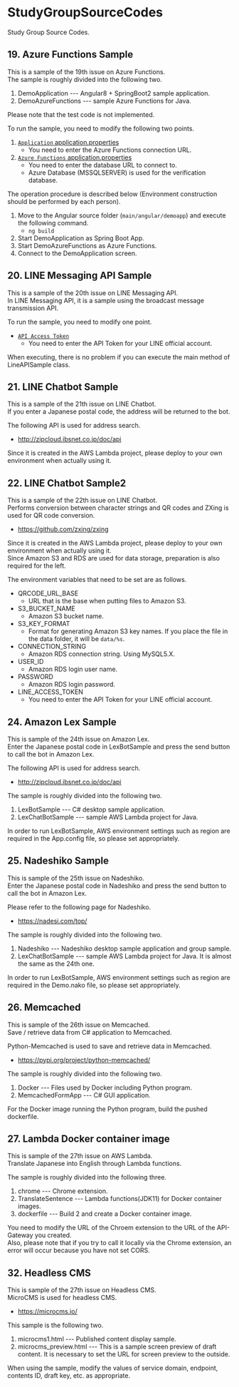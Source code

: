 # StudyGroupSourceCodes
Study Group Source Codes.

## 19. Azure Functions Sample
This is a sample of the 19th issue on Azure Functions.  
The sample is roughly divided into the following two.  
1. DemoApplication --- Angular8 + SpringBoot2 sample application.
2. DemoAzureFunctions --- sample Azure Functions for Java.

Please note that the test code is not implemented.

To run the sample, you need to modify the following two points.  
1. [`Application` application.properties](https://github.com/PUreatioCorp/StudyGroupSourceCodes/blob/master/19_AzureFunctions/DemoApplication/src/main/resources/application.properties)
   - You need to enter the Azure Functions connection URL.
2. [`Azure Functions` application.properties](https://github.com/PUreatioCorp/StudyGroupSourceCodes/blob/master/19_AzureFunctions/DemoAzureFunctions/src/main/resources/application.properties)
   - You need to enter the database URL to connect to.
   - Azure Database (MSSQLSERVER) is used for the verification database.

The operation procedure is described below (Environment construction should be performed by each person).  
1. Move to the Angular source folder (`main/angular/demoapp`) and execute the following command.
   - `ng build`
2. Start DemoApplication as Spring Boot App.
3. Start DemoAzureFunctions as Azure Functions.
4. Connect to the DemoApplication screen.

## 20. LINE Messaging API Sample
This is a sample of the 20th issue on LINE Messaging API.  
In LINE Messaging API, it is a sample using the broadcast message transmission API.

To run the sample, you need to modify one point.
- [`API Access Token`](https://github.com/PUreatioCorp/StudyGroupSourceCodes/blob/a4c4b80b9fab03a761db42cf67fc5ab1620e171b/20_LineMessagingAPISample/src/main/java/com/pureatio/line/api/sample/LineAPISample.java#L28)
  - You need to enter the API Token for your LINE official account.

When executing, there is no problem if you can execute the main method of LineAPISample class.

## 21. LINE Chatbot Sample
This is a sample of the 21th issue on LINE Chatbot.  
If you enter a Japanese postal code, the address will be returned to the bot.

The following API is used for address search.
- http://zipcloud.ibsnet.co.jp/doc/api

Since it is created in the AWS Lambda project, please deploy to your own environment when actually using it.

## 22. LINE Chatbot Sample2
This is a sample of the 22th issue on LINE Chatbot.  
Performs conversion between character strings and QR codes and ZXing is used for QR code conversion.
- https://github.com/zxing/zxing

Since it is created in the AWS Lambda project, please deploy to your own environment when actually using it.  
Since Amazon S3 and RDS are used for data storage, preparation is also required for the left.

The environment variables that need to be set are as follows.
- QRCODE_URL_BASE
  - URL that is the base when putting files to Amazon S3.
- S3_BUCKET_NAME
  - Amazon S3 bucket name.
- S3_KEY_FORMAT
  - Format for generating Amazon S3 key names. If you place the file in the data folder, it will be `data/%s`.
- CONNECTION_STRING
  - Amazon RDS connection string. Using MySQL5.X.
- USER_ID
  - Amazon RDS login user name.
- PASSWORD
  - Amazon RDS login password.
- LINE_ACCESS_TOKEN
  - You need to enter the API Token for your LINE official account.

## 24. Amazon Lex Sample
This is sample of the 24th issue on Amazon Lex.  
Enter the Japanese postal code in LexBotSample and press the send button to call the bot in Amazon Lex.

The following API is used for address search.
- http://zipcloud.ibsnet.co.jp/doc/api

The sample is roughly divided into the following two.  
1. LexBotSample --- C# desktop sample application.
2. LexChatBotSample --- sample AWS Lambda project for Java.

In order to run LexBotSample, AWS environment settings such as region are required in the App.config file, so please set appropriately.

## 25. Nadeshiko Sample
This is sample of the 25th issue on Nadeshiko.  
Enter the Japanese postal code in Nadeshiko and press the send button to call the bot in Amazon Lex.

Please refer to the following page for Nadeshiko.
- https://nadesi.com/top/

The sample is roughly divided into the following two.  
1. Nadeshiko --- Nadeshiko desktop sample application and group sample.
2. LexChatBotSample --- sample AWS Lambda project for Java. It is almost the same as the 24th one.

In order to run LexBotSample, AWS environment settings such as region are required in the Demo.nako file, so please set appropriately.

## 26. Memcached
This is sample of the 26th issue on Memcached.  
Save / retrieve data from C# application to Memcached.

Python-Memcached is used to save and retrieve data in Memcached.
- https://pypi.org/project/python-memcached/

The sample is roughly divided into the following two.  
1. Docker --- Files used by Docker including Python program.
2. MemcachedFormApp --- C# GUI application.

For the Docker image running the Python program, build the pushed dockerfile.

## 27. Lambda Docker container image
This is sample of the 27th issue on AWS Lambda.  
Translate Japanese into English through Lambda functions.

The sample is roughly divided into the following three.  
1. chrome --- Chrome extension.
2. TranslateSentence --- Lambda functions(JDK11) for Docker container images.
3. dockerfile --- Build 2 and create a Docker container image.

You need to modify the URL of the Chroem extension to the URL of the API-Gateway you created.  
Also, please note that if you try to call it locally via the Chrome extension, an error will occur because you have not set CORS.

## 32. Headless CMS
This is sample of the 27th issue on Headless CMS.  
MicroCMS is used for headless CMS.
- https://microcms.io/

This sample is the following two.  
1. microcms1.html --- Published content display sample.
2. microcms_preview.html --- This is a sample screen preview of draft content. It is necessary to set the URL for screen preview to the outside.

When using the sample, modify the values of service domain, endpoint, contents ID, draft key, etc. as appropriate.

